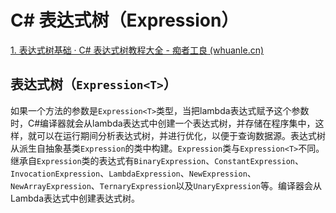 # C# 表达式树（Expression）



[1. 表达式树基础 · C# 表达式树教程大全 - 痴者工良 (whuanle.cn)](https://ex.whuanle.cn/1.base.html)





## 表达式树（`Expression<T>`）

如果一个方法的参数是`Expression<T>`类型，当把lambda表达式赋予这个参数时，C#编译器就会从lambda表达式中创建一个表达式树，并存储在程序集中，这样，就可以在运行期间分析表达式树，并进行优化，以便于查询数据源。表达式树从派生自抽象基类`Expression`的类中构建。`Expression`类与`Expression<T>`不同。继承自`Expression`类的表达式有`BinaryExpression`、`ConstantExpression`、`InvocationExpression`、`LambdaExpression`、`NewExpression`、`NewArrayExpression`、`TernaryExpression`以及`UnaryExpression`等。编译器会从Lambda表达式中创建表达式树。



